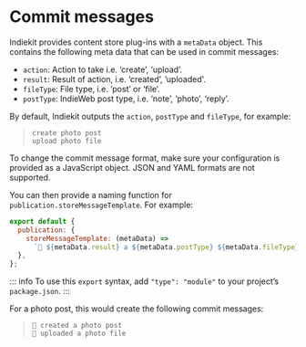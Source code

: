 # Commit messages

Indiekit provides content store plug-ins with a `metaData` object. This contains the following meta data that can be used in commit messages:

- `action`: Action to take i.e. ‘create’, ‘upload’.
- `result`: Result of action, i.e. ‘created’, ’uploaded'.
- `fileType`: File type, i.e. ’post’ or ‘file‘.
- `postType`: IndieWeb post type, i.e. ‘note’, ‘photo’, ‘reply’.

By default, Indiekit outputs the `action`, `postType` and `fileType`, for example:

> `create photo post`  
> `upload photo file`

To change the commit message format, make sure your configuration is provided as a JavaScript object. JSON and YAML formats are not supported.

You can then provide a naming function for `publication.storeMessageTemplate`. For example:

```js
export default {
  publication: {
    storeMessageTemplate: (metaData) =>
      `🤖 ${metaData.result} a ${metaData.postType} ${metaData.fileType}`,
  },
};
```

::: info
To use this `export` syntax, add `"type": "module"` to your project’s `package.json`.
:::

For a photo post, this would create the following commit messages:

> `🤖 created a photo post`  
> `🤖 uploaded a photo file`
